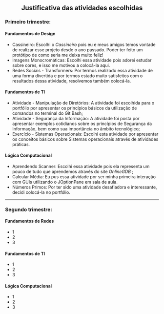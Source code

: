<h2 align="Center"> Justificativa das atividades escolhidas </h3>
 
 <h3> Primeiro trimestre: </h3>
 
 #### Fundamentos de Design
 - Cassineiro: Escolhi o <i> Cassineiro </i> pois eu e meus amigos temos vontade de realizar esse projeto desde o ano passado. Poder ter feito um protótipo de como seria me deixa muito feliz! 
 - Imagens Monocromáticas: Escolhi essa atividade pois adorei estudar sobre cores, e isso me motivou a colocá-la aqui.
 - Redes Sociais - Transformers: Por termos realizado essa atividade de uma forma divertida e por termos estado muito satisfeitos com o resultados dessa atividade, resolvemos também colocá-la.

#### Fundamentos de TI
- Atividade - Manipulação de Diretórios: A atividade foi escolhida para o portfólio por apresentar os princípios básicos da utilização de comandos no terminal do Git Bash;
- Atividade - Segurança da Informação: A atividade foi posta por apresentar exemplos cotidianos sobre os princípios de Segurança da Informação, bem como sua importância no âmbito tecnológico;
- Exercício - Sistemas Operacionais: Escolhi esta atividade por apresentar os conceitos básicos sobre Sistemas operacionais através de atividades práticas.

#### Lógica Computacional
- Aprendendo Scanner: Escolhi essa atividade pois ela representa um pouco de tudo que aprendemos através do site <i> OnlineGDB </i>;
- Calcular Média: Eu pus essa atividade por ser minha primeira interação com GUIs utilizando o JOptionPane em sala de aula. <br>
- Números Primos: Por ter sido uma atividade desafiadora e interessante, decidi colocá-la no portfólio.

<hr>

<h3> Segundo trimestre: </h3>
 
#### Fundamentos de Redes
 - 1
 - 2
 - 3

#### Fundamentos de TI
- 1
- 2
- 3

#### Lógica Computacional
- 1
- 2
- 3
